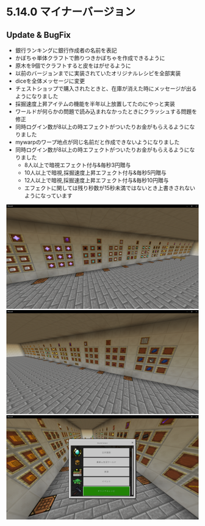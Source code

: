 # 5.14.0 マイナーバージョン
## Update & BugFix

* 銀行ランキングに銀行作成者の名前を表記
* かぼちゃ単体クラフトで飾りつきかぼちゃを作成できるように
* 原木を9個でクラフトすると皮をはがせるように
* 以前のバージョンまでに実装されていたオリジナルレシピを全部実装
* diceを全体メッセージに変更
* チェストショップで購入されたときと、在庫が消えた時にメッセージが出るようになりました
* 採掘速度上昇アイテムの機能を半年以上放置してたのにやっと実装
* ワールドが何らかの問題で読み込まれなかったときにクラッシュする問題を修正
* 同時ログイン数が8以上の時エフェクトがついたりお金がもらえるようになりました
* mywarpのワープ地点が同じ名前だと作成できないようになりました
* 同時ログイン数が8以上の時エフェクトがついたりお金がもらえるようになりました
  * 8人以上で暗視エフェクト付与&毎秒3円贈与
  * 10人以上で暗視,採掘速度上昇エフェクト付与&毎秒5円贈与
  * 12人以上で暗視,採掘速度上昇エフェクト付与&毎秒10円贈与
  * エフェクトに関しては残り秒数が15秒未満ではないとき上書きされないようになっています

![](pictures/5.14.0/Minecraft_2022_01_26_13_53_52.png)
![](pictures/5.14.0/Minecraft_2022_01_26_13_54_10.png)
![](pictures/5.14.0/Minecraft_2022_01_26_13_54_18.png)